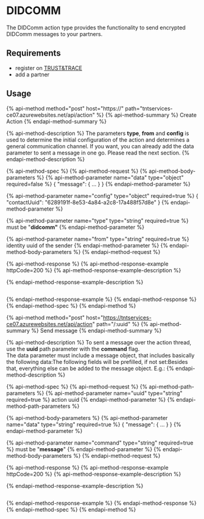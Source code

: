 # DIDCOMM

The DIDComm action type provides the functionality to send encrypted DIDComm messages to your partners.

## Requirements

* register on [TRUST&TRACE](https://app.trust-trace.com)
* add a partner

## Usage

{% api-method method="post" host="https://" path="tntservices-ce07.azurewebsites.net/api/action" %}
{% api-method-summary %}
Create Action
{% endapi-method-summary %}

{% api-method-description %}
The parameters **type**, **from** and **config** is used to determine the initial configuration of the action and determines a general communication channel. If you want, you can already add the data parameter to sent a message in one go. Please read the next section.
{% endapi-method-description %}

{% api-method-spec %}
{% api-method-request %}
{% api-method-body-parameters %}
{% api-method-parameter name="data" type="object" required=false %}
{ "message": { ... } }
{% endapi-method-parameter %}

{% api-method-parameter name="config" type="object" required=true %}
{ "contactUuid": "6289191f-8e53-4a84-a2c8-17a488f57d8e" }
{% endapi-method-parameter %}

{% api-method-parameter name="type" type="string" required=true %}
must be "**didcomm"**
{% endapi-method-parameter %}

{% api-method-parameter name="from" type="string" required=true %}
identity uuid of the sender
{% endapi-method-parameter %}
{% endapi-method-body-parameters %}
{% endapi-method-request %}

{% api-method-response %}
{% api-method-response-example httpCode=200 %}
{% api-method-response-example-description %}

{% endapi-method-response-example-description %}

```text

```
{% endapi-method-response-example %}
{% endapi-method-response %}
{% endapi-method-spec %}
{% endapi-method %}

{% api-method method="post" host="https://tntservices-ce07.azurewebsites.net/api/action" path="/:uuid" %}
{% api-method-summary %}
Send message
{% endapi-method-summary %}

{% api-method-description %}
To sent a message over the action thread, use the **uuid** path parameter with the **command** flag.  
The data parameter must include a message object, that includes basically the following data:The following fields will be prefilled, if not set:Besides that, everything else can be added to the message object. E.g.:
{% endapi-method-description %}

{% api-method-spec %}
{% api-method-request %}
{% api-method-path-parameters %}
{% api-method-parameter name="uuid" type="string" required=true %}
action uuid
{% endapi-method-parameter %}
{% endapi-method-path-parameters %}

{% api-method-body-parameters %}
{% api-method-parameter name="data" type="string" required=true %}
{ "message": { ... } }
{% endapi-method-parameter %}

{% api-method-parameter name="command" type="string" required=true %}
must be "**message**"
{% endapi-method-parameter %}
{% endapi-method-body-parameters %}
{% endapi-method-request %}

{% api-method-response %}
{% api-method-response-example httpCode=200 %}
{% api-method-response-example-description %}

{% endapi-method-response-example-description %}

```text

```
{% endapi-method-response-example %}
{% endapi-method-response %}
{% endapi-method-spec %}
{% endapi-method %}
